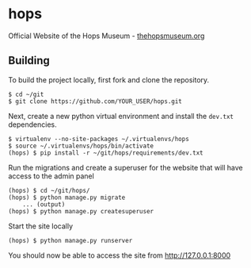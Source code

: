 # hops

Official Website of the Hops Museum - [thehopsmuseum.org](http://thehopsmuseum.org)

## Building

To build the project locally, first fork and clone the repository.

    $ cd ~/git
    $ git clone https://github.com/YOUR_USER/hops.git

Next, create a new python virtual environment and install the
`dev.txt` dependencies.

    $ virtualenv --no-site-packages ~/.virtualenvs/hops
    $ source ~/.virtualenvs/hops/bin/activate
    (hops) $ pip install -r ~/git/hops/requirements/dev.txt

Run the migrations and create a superuser for the website that will
have access to the admin panel

    (hops) $ cd ~/git/hops/
    (hops) $ python manage.py migrate
        ... (output)
    (hops) $ python manage.py createsuperuser

Start the site locally

    (hops) $ python manage.py runserver

You should now be able to access the site from http://127.0.0.1:8000

